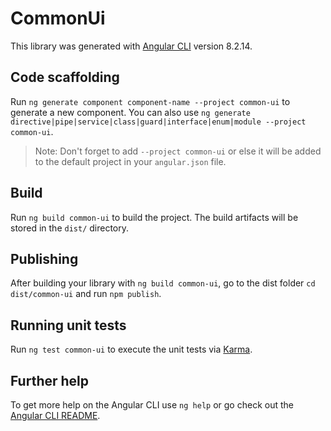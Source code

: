 # CommonUi

This library was generated with [Angular CLI](https://github.com/angular/angular-cli) version 8.2.14.

## Code scaffolding

Run `ng generate component component-name --project common-ui` to generate a new component. You can also use `ng generate directive|pipe|service|class|guard|interface|enum|module --project common-ui`.
> Note: Don't forget to add `--project common-ui` or else it will be added to the default project in your `angular.json` file. 

## Build

Run `ng build common-ui` to build the project. The build artifacts will be stored in the `dist/` directory.

## Publishing

After building your library with `ng build common-ui`, go to the dist folder `cd dist/common-ui` and run `npm publish`.

## Running unit tests

Run `ng test common-ui` to execute the unit tests via [Karma](https://karma-runner.github.io).

## Further help

To get more help on the Angular CLI use `ng help` or go check out the [Angular CLI README](https://github.com/angular/angular-cli/blob/master/README.md).
